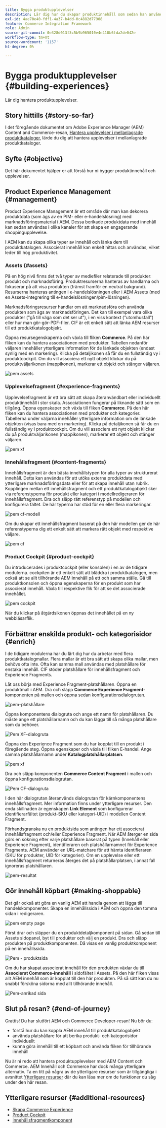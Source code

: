 ```yaml
---
title: Bygga produktupplevelser
description: Lär dig hur du skapar produktinnehåll som sedan kan användas i olika kanaler för att skapa en engagerande shoppingupplevelse.
exl-id: 4ae70e40-fdf1-4a37-b4dd-0c4882d77908
feature: Commerce Integration Framework
role: Admin
source-git-commit: 0e328d013f3c5b9b965010e4e410b6fda2de042e
workflow-type: tm+mt
source-wordcount: '1157'
ht-degree: 0%

---
```


# Bygga produktupplevelser {#building-experiences}

Lär dig hantera produktupplevelser.

## Story hittills {#story-so-far}

I det föregående dokumentet om Adobe Experience Manager (AEM) Content and Commerce-resan, [Hantera upplevelser i mellanlagrade produktkataloger](staged-catalog.md), lärde du dig att hantera upplevelser i mellanlagrade produktkataloger.

## Syfte {#objective}

Det här dokumentet hjälper er att förstå hur ni bygger produktinnehåll och upplevelser.

## Product Experience Management {#management}

Product Experience Management är ett område där man kan dekorera produktdata (som ägs av en PIM- eller e-handelslösning) med marknadsföringsmaterial i AEM. Dessa berikade produktdata med innehåll kan sedan användas i olika kanaler för att skapa en engagerande shoppingupplevelse.

I AEM kan du skapa olika typer av innehåll och länka dem till produktkatalogen. Associerat innehåll kan enkelt hittas och användas, vilket leder till hög produktivitet.

### Assets {#assets}

På en hög nivå finns det två typer av mediefiler relaterade till produkter: produkt och marknadsföring. Produktresurserna hanteras av handlarna och fokuserar på att visa produkten (främst framför en neutral bakgrund). Resurserna hanteras antingen i e-handelslösningen eller i AEM Assets (med en Assets-integrering till e-handelslösningen/pim-lösningen).

Marknadsföringsresurser handlar om att marknadsföra och använda produkten som ägs av marknadsföringen. Det kan till exempel vara olika produkter (&quot;gå till väga som det ser ut&quot;), i en viss kontext (&quot;utomhusfall&quot;) eller hur man gör-gör-PDF-filer. CIF är ett enkelt sätt att länka AEM resurser till ett produktkatalogobjekt.

Öppna resursegenskaperna och växla till fliken **Commerce**. På den här fliken kan du hantera associationen med produkter. Tabellen nedanför väljaren innehåller ytterligare information för de länkade objekten (endast synlig med en markering). Klicka på detaljikonen så får du en fullständig vy i produktcockpit. Om du vill associera ett nytt objekt klickar du på produktväljarikonen (mappikonen), markerar ett objekt och stänger väljaren.

![pem assets](assets/pem-assets.png)

### Upplevelsefragment {#experience-fragments}

Upplevelsefragment är ett bra sätt att skapa återanvändbart eller individuellt produktinnehåll i stor skala. Associationen fungerar på liknande sätt som en tillgång. Öppna egenskaper och växla till fliken **Commerce**. På den här fliken kan du hantera associationen med produkter och kategorier. Tabellerna under väljarna innehåller ytterligare information om de länkade objekten (visas bara med en markering). Klicka på detaljikonen så får du en fullständig vy i produktcockpit. Om du vill associera ett nytt objekt klickar du på produktväljarikonen (mappikonen), markerar ett objekt och stänger väljaren.

![pem xf](assets/pem-xf.png)

### Innehållsfragment {#content-fragments}

Innehållsfragment är den bästa innehållstypen för alla typer av strukturerat innehåll. Detta kan användas för att utöka externa produktdata med ytterligare marknadsföringsdata eller för att skapa innehåll utan rubrik. Kopplingen mellan ett innehållsfragment och ett produktkatalogobjekt sker via referenstyperna för produkt eller kategori i modellredigeraren för innehållsfragment. Dra och släpp rätt referenstyp på modellen och konfigurera fältet. De här typerna har stöd för en eller flera markeringar.

![pem cf-modell](assets/pem-cf-model.png)

Om du skapar ett innehållsfragment baserat på den här modellen ger de här referenstyperna dig ett enkelt sätt att markera rätt objekt med respektive väljare.

![pem cf](assets/pem-cf.png)

### Product Cockpit {#product-cockpit}

Du introducerades i produktcockpit (eller konsolen) i en av de tidigare modulerna. cockpiten är ett enkelt sätt att bläddra i produktkatalogen, men också att se allt tillhörande AEM innehåll på ett och samma ställe. Gå till produktkonsolen och öppna egenskaperna för en produkt som har associerat innehåll. Växla till respektive flik för att se det associerade innehållet.

![pem cockpit](assets/pem-cockpit.png)

När du klickar på åtgärdsikonen öppnas det innehållet på en ny webbläsarflik.

## Förbättrar enskilda produkt- och kategorisidor {#enrich}

I de tidigare modulerna har du lärt dig hur du arbetar med flera produktkatalogmallar. Flera mallar är ett bra sätt att skapa olika mallar, men behövs ofta inte. Ofta kan samma mall användas med platshållare för enstaka innehåll. CIF stöder platshållare för innehållsfragment och Experience Fragments.

Låt oss börja med Experience Fragment-platshållaren. Öppna en produktmall i AEM. Dra och släpp **Commerce Experience Fragment**-komponenten på mallen och öppna sedan konfigurationsdialogrutan.

![pem-platshållare](assets/pem-placeholder.png)

Öppna komponentens dialogruta och ange ett namn för platshållaren. Du måste ange ett platshållarnamn och du kan lägga till så många platshållare som du behöver.

![Pem XF-dialogruta](assets/pem-dialog-xf.png)

Öppna den Experience Fragment som du har kopplat till en produkt i föregående steg. Öppna egenskaper och växla till fliken E-handel. Ange samma platshållarnamn under **Katalogplatshållarplatsen**.

![pem xf](assets/pem-xf.png)

Dra och släpp komponenten **Commerce Content Fragment** i mallen och öppna konfigurationsdialogrutan.

![Pem CF-dialogruta](assets/pem-dialog-cf.png)

I den här dialogrutan återanvänds dialogrutan för kärnkomponentens innehållsfragment. Mer information finns under ytterligare resurser. Den enda skillnaden är egenskapen **Link Element** som konfigurerar identifierarfältet (produkt-SKU eller kategori-UID) i modellen Content Fragment.

Förhandsgranska nu en produktsida som antingen har ett associerat innehållsfragment och/eller Experience Fragment. När AEM återger en sida görs en sökning efter varje platshållare baserat på typen (Innehåll eller Experience Fragment), identifieraren och platshållarnamnet för Experience Fragments. AEM använder en URL-matchare för att hämta identifieraren (SKU för produkter, UID för kategorier). Om en upplevelse eller ett innehållsfragment returneras återges det på platshållarplatsen, i annat fall ignoreras platshållaren.

![pem-resultat](assets/pem-result.png)

## Gör innehåll köpbart {#making-shoppable}

Det går också att göra en vanlig AEM att handla genom att lägga till handelskomponenter. Skapa en innehållssida i AEM och öppna den tomma sidan i redigeraren.

![pem empty page](assets/pem-page-empty.png)

Först drar och släpper du en produktdetaljkomponent på sidan. Gå sedan till Assets sidopanel, byt till produkter och välj en produkt. Dra och släpp produkten på produktkomponenten. Då visas en vanlig produktkomponent på en innehållssida.

![Pem - produktsida](assets/pem-page-product.png)

Om du har skapat associerat innehåll för den produkten växlar du till **Associerat Commerce-innehåll** i sidofältet i Assets. På den här fliken visas allt AEM innehåll som är kopplat till den här produkten. På så sätt kan du nu snabbt försköna sidorna med allt tillhörande innehåll.

![Pem-anrikad sida](assets/pem-page-enriched.png)

## Slut på resan? {#end-of-journey}

Grattis! Du har slutfört AEM och Commerce Developer-resan! Nu bör du:

* förstå hur du kan koppla AEM innehåll till produktkatalogobjekt
* använda platshållare för att berika produkt- och kategorisidor individuellt
* kunna göra innehåll till ett köpbart och använda fliken för tillhörande innehåll

Nu är ni redo att hantera produktupplevelser med AEM Content och Commerce. AEM Innehåll och Commerce har dock många ytterligare alternativ. Ta en titt på några av de ytterligare resurser som är tillgängliga i avsnittet [Ytterligare resurser](#additional-resources) där du kan läsa mer om de funktioner du såg under den här resan.

## Ytterligare resurser {#additional-resources}

* [Skapa Commerce Experience](/help/commerce-cloud/authoring/authoring-commerce-experiences.md)
* [Product Cockpit](/help/commerce-cloud/authoring/product-cockpit.md)
* [Innehållsfragmentkomponent](https://experienceleague.adobe.com/docs/experience-manager-core-components/using/wcm-components/content-fragment-component.html?lang=sv-SE)
